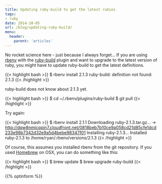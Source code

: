 ```yaml
---
title: Updating ruby-build to get the latest rubies
tags:
- ruby
date: 2014-10-05
url: /blog/updating-ruby-build/
menu:
  header:
    parent: 'articles'
---
```


No rocket science here - just because I always forget... If you are using [rbenv](https://github.com/sstephenson/rbenv) with the [ruby-build](https://github.com/sstephenson/ruby-build) plugin and want to upgrade to the latest version of ruby, you might have to update ruby-build to get the latest definitions.

<!--more-->

{{< highlight bash >}}
$ rbenv install 2.1.3
ruby-build: definition not found: 2.1.3
{{< /highlight >}}

ruby-build does not know about 2.1.3 yet.

{{< highlight bash >}}
$ cd ~/.rbenv/plugins/ruby-build
$ git pull
{{< /highlight >}}

Try again:

{{< highlight bash >}}
$ rbenv install 2.1.1
Downloading ruby-2.1.3.tar.gz...
-> http://dqw8nmjcqpjn7.cloudfront.net/0818beb7b10ce9a058cd21d85cfe1dcd233e98b7342d32e9a5d4bebe98347f01
Installing ruby-2.1.3...
Installed ruby-2.1.3 to /home/ryan/.rbenv/versions/2.1.3
{{< /highlight >}}

Of course, this assumes you installed rbenv from the git repository. If you used [Homebrew](http://brew.sh/) on OSX, you can do something like this:

{{< highlight bash >}}
$ brew update
$ brew upgrade ruby-build
    {{< /highlight >}}

{{% optinform %}}

